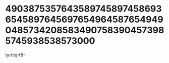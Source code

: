 # 4903875357643589745897458693654589764569765496458765494904857342085834907583904573985745938538573000
tyrtiojrt8-
